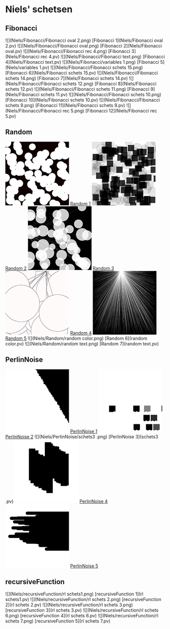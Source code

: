 # Niels' schetsen
## Fibonacci

![](Niels/Fibonacci/Fibonacci oval 2.png)
[Fibonacci 1](Niels/Fibonacci oval 2.pv)
![](Niels/Fibonacci/Fibonacci oval.png)
[Fibonacci 2](Niels/Fibonacci oval.pv)
![](Niels/Fibonacci/Fibonacci rec 4.png)
[Fibonacci 3](Niels/Fibonacci rec 4.pv)
![](Niels/Fibonacci/Fibonacci text.png)
[Fibonacci 4](Niels/Fibonacci text.pv)
![](Niels/Fibonacci/variables 1.png)
[Fibonacci 5](Niels/variables 1.pv)
![](Niels/Fibonacci/Fibonacci schets 15.png)
[Fibonacci 6](Niels/Fibonacci schets 15.pv)
![](Niels/Fibonacci/Fibonacci schets 14.png)
[Fibonacci 7](Niels/Fibonacci schets 14.pv)
![](Niels/Fibonacci/Fibonacci schets 12.png)
[Fibonacci 8](Niels/Fibonacci schets 12.pv)
![](Niels/Fibonacci/Fibonacci schets 11.png)
[Fibonacci 9](Niels/Fibonacci schets 11.pv)
![](Niels/Fibonacci/Fibonacci schets 10.png)
[Fibonacci 10](Niels/Fibonacci schets 10.pv)
![](Niels/Fibonacci/Fibonacci schets 9.png)
[Fibonacci 11](Niels/Fibonacci schets 9.pv)
![](Niels/Fibonacci/Fibonacci rec 5.png)
[Fibonacci 12](Niels/Fibonacci rec 5.pv)

## Random
![](Niels/Random/random1.png)
[Random 1](random1.pv)
![](Niels/Random/random2.png)
[Random 2](random2.pv)
![](Niels/Random/random4.png)
[Random 3](random4.pv)
![](Niels/Random/random5.png)
[Random 4](random5.pv)
![](Niels/Random/random6.png)
[Random 5](random6.pv)
![](Niels/Random/random color.png)
[Random 6](random color.pv)
![](Niels/Random/random text.png)
[Random 7](random text.pv)

## PerlinNoise
![](Niels/PerlinNoise/schets1.png)
[PerlinNoise 1](schets1.pv)
![](Niels/PerlinNoise/schets2.png)
[PerlinNoise 2](schets2.pv)
![](Niels/PerlinNoise/schets3 .png)
[PerlinNoise 3](schets3 .pv)
![](Niels/PerlinNoise/schets4.png)
[PerlinNoise 4](schets4.pv)
![](Niels/PerlinNoise/schets5.png)
[PerlinNoise 5](schets5.pv)

## recursiveFunction
![](Niels/recursiveFunction/rl schets1.png)
[recursiveFunction 1](rl schets1.pv)
![](Niels/recursiveFunction/rl schets 2.png)
[recursiveFunction 2](rl schets 2.pv)
![](Niels/recursiveFunction/rl schets 3.png)
[recursiveFunction 3](rl schets 3.pv)
![](Niels/recursiveFunction/rl schets 6.png)
[recursiveFunction 4](rl schets 6.pv)
![](Niels/recursiveFunction/rl schets 7.png)
[recursiveFunction 5](rl schets 7.pv)








